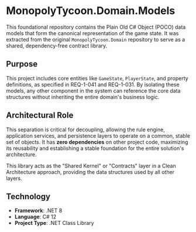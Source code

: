 # MonopolyTycoon.Domain.Models

This foundational repository contains the Plain Old C# Object (POCO) data models that form the canonical representation of the game state. It was extracted from the original `MonopolyTycoon.Domain` repository to serve as a shared, dependency-free contract library.

## Purpose

This project includes core entities like `GameState`, `PlayerState`, and property definitions, as specified in REQ-1-041 and REQ-1-031. By isolating these models, any other component in the system can reference the core data structures without inheriting the entire domain's business logic.

## Architectural Role

This separation is critical for decoupling, allowing the rule engine, application services, and persistence layers to operate on a common, stable set of objects. It has **zero dependencies** on other project code, maximizing its reusability and establishing a stable foundation for the entire solution's architecture.

This library acts as the "Shared Kernel" or "Contracts" layer in a Clean Architecture approach, providing the data structures used by all other layers.

## Technology

- **Framework**: .NET 8
- **Language**: C# 12
- **Project Type**: .NET Class Library